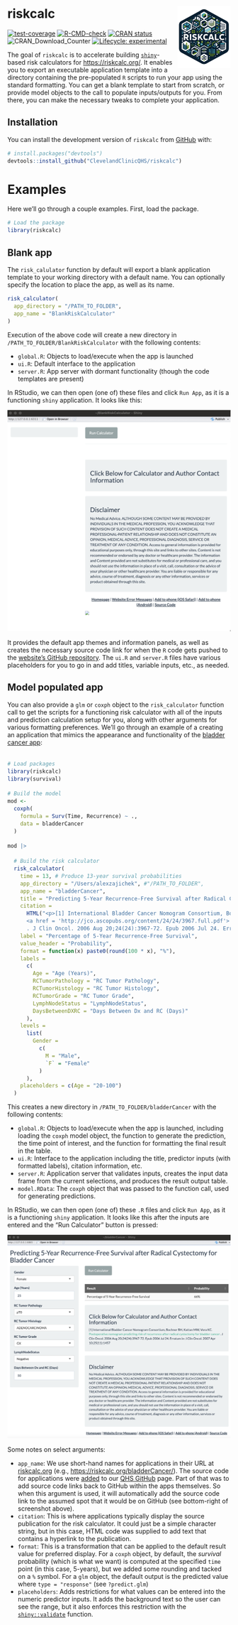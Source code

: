 
<!-- README.md is generated from README.Rmd. Please edit that file -->

# riskcalc <a href="https://clevelandclinicqhs.github.io/riskcalc/"><img src="man/figures/logo.png" align="right" height="139" /></a>

<!-- badges: start -->

[![test-coverage](https://github.com/ClevelandClinicQHS/riskcalc/actions/workflows/test-coverage.yaml/badge.svg)](https://github.com/ClevelandClinicQHS/riskcalc/actions/workflows/test-coverage.yaml)
[![R-CMD-check](https://github.com/ClevelandClinicQHS/riskcalc/actions/workflows/R-CMD-check.yaml/badge.svg)](https://github.com/ClevelandClinicQHS/riskcalc/actions/workflows/R-CMD-check.yaml)
[![CRAN
status](https://www.r-pkg.org/badges/version/riskcalc)](https://CRAN.R-project.org/package=riskcalc)
![CRAN_Download_Counter](http://cranlogs.r-pkg.org/badges/grand-total/riskcalc)
[![Lifecycle:
experimental](https://img.shields.io/badge/lifecycle-experimental-orange.svg)](https://lifecycle.r-lib.org/articles/stages.html#experimental)
<!-- badges: end -->

The goal of `riskcalc` is to accelerate building
[`shiny`](https://www.rstudio.com/products/shiny/)-based risk
calculators for <https://riskcalc.org/>. It enables you to export an
executable application template into a directory containing the
pre-populated `R` scripts to run your app using the standard formatting.
You can get a blank template to start from scratch, or provide model
objects to the call to populate inputs/outputs for you. From there, you
can make the necessary tweaks to complete your application.

## Installation

You can install the development version of `riskcalc` from
[GitHub](https://github.com/) with:

``` r
# install.packages("devtools")
devtools::install_github("ClevelandClinicQHS/riskcalc")
```

# Examples

Here we’ll go through a couple examples. First, load the package.

``` r
# Load the package
library(riskcalc) 
```

## Blank app

The `risk_calulator` function by default will export a blank application
template to your working directory with a default name. You can
optionally specify the location to place the app, as well as its name.

``` r
risk_calculator(
  app_directory = "/PATH_TO_FOLDER",
  app_name = "BlankRiskCalculator"
)
```

Execution of the above code will create a new directory in
`/PATH_TO_FOLDER/BlankRiskCalculator` with the following contents:

- `global.R`: Objects to load/execute when the app is launched
- `ui.R`: Default interface to the application
- `server.R`: App server with dormant functionality (though the code
  templates are present)

In RStudio, we can then open (one of) these files and click `Run App`,
as it is a functioning `shiny` application. It looks like this:

![](man/figures/app_default.png)

It provides the default app themes and information panels, as well as
creates the necessary source code link for when the `R` code gets pushed
to the [website’s GitHub
repository](https://github.com/ClevelandClinicQHS/riskcalc-website). The
`ui.R` and `server.R` files have various placeholders for you to go in
and add titles, variable inputs, etc., as needed.

## Model populated app

You can also provide a `glm` or `coxph` object to the `risk_calculator`
function call to get the scripts for a functioning risk calculator with
all of the inputs and prediction calculation setup for you, along with
other arguments for various formatting preferences. We’ll go through an
example of a creating an application that mimics the appearance and
functionality of the [bladder cancer
app](https://riskcalc.org/bladderCancer/):

``` r

# Load packages
library(riskcalc) 
library(survival)

# Build the model
mod <- 
  coxph(
    formula = Surv(Time, Recurrence) ~ .,
    data = bladderCancer
  )

mod |>
  
  # Build the risk calculator
  risk_calculator(
    time = 13, # Produce 13-year survival probabilities
    app_directory = "/Users/alexzajichek", #"/PATH_TO_FOLDER",
    app_name = "bladderCancer",
    title = "Predicting 5-Year Recurrence-Free Survival after Radical Cystectomy for Bladder Cancer",
    citation = 
      HTML("<p>[1] International Bladder Cancer Nomogram Consortium, Bochner BH, Kattan MW, Vora KC.
      <a href = 'http://jco.ascopubs.org/content/24/24/3967.full.pdf'> Postoperative nomogram predicting risk of recurrence after radical cystectomy for bladder cancer</a>
      . J Clin Oncol. 2006 Aug 20;24(24):3967-72. Epub 2006 Jul 24. Erratum in: J Clin Oncol. 2007 Apr 10;25(11):1457</p>"),
    label = "Percentage of 5-Year Recurrence-Free Survival",
    value_header = "Probability",
    format = function(x) paste0(round(100 * x), "%"),
    labels =
      c(
        Age = "Age (Years)",
        RCTumorPathology = "RC Tumor Pathology",
        RCTumorHistology = "RC Tumor Histology",
        RCTumorGrade = "RC Tumor Grade",
        LymphNodeStatus = "LymphNodeStatus",
        DaysBetweenDXRC = "Days Between Dx and RC (Days)"
      ),
    levels = 
      list(
        Gender = 
          c(
            M = "Male",
            `F` = "Female"
          )
      ),
    placeholders = c(Age = "20-100")
  )
```

This creates a new directory in `/PATH_TO_FOLDER/bladderCancer` with the
following contents:

- `global.R`: Objects to load/execute when the app is launched,
  including loading the `coxph` model object, the function to generate
  the prediction, the time point of interest, and the function for
  formatting the final result in the table.
- `ui.R`: Interface to the application including the title, predictor
  inputs (with formatted labels), citation information, etc.
- `server.R`: Application server that validates inputs, creates the
  input data frame from the current selections, and produces the result
  output table.
- `model.RData`: The `coxph` object that was passed to the function
  call, used for generating predictions.

In RStudio, we can then open (one of) these `.R` files and click
`Run App`, as it is a functioning `shiny` application. It looks like
this after the inputs are entered and the “Run Calculator” button is
pressed:

![](man/figures/app_formatted.png)

Some notes on select arguments:

- `app_name`: We use short-hand names for applications in their URL at
  [riskcalc.org](https://riskcalc.org/) (e.g.,
  <https://riskcalc.org/bladderCancer/>). The source code for
  applications were
  [added](https://github.com/ClevelandClinicQHS/riskcalc-website) to our
  [QHS GitHub](https://github.com/clevelandclinicqhs) page. Part of that
  was to add source code links back to GitHub within the apps
  themselves. So when this argument is used, it will automatically add
  the source code link to the assumed spot that it would be on GitHub
  (see bottom-right of screenshot above).
- `citation`: This is where applications typically display the source
  publication for the risk calculator. It could just be a simple
  character string, but in this case, HTML code was supplied to add text
  that contains a hyperlink to the publication.
- `format`: This is a transformation that can be applied to the default
  result value for preferred display. For a `coxph` object, by default,
  the *survival* probability (which is what we want) is computed at the
  specified `time` point (in this case, 5-years), but we added some
  rounding and tacked on a `%` symbol. For a `glm` object, the default
  output is the predicted value where `type = "response"` (see
  `?predict.glm`)
- `placeholders`: Adds restrictions for what values can be entered into
  the numeric predictor inputs. It adds the background text so the user
  can see the range, but it also enforces this restriction with the
  [`shiny::validate`](https://shiny.posit.co/r/reference/shiny/0.11/validate.html)
  function.
